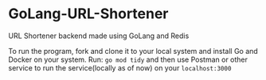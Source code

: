 # GoLang-URL-Shortener
URL Shortener backend made using GoLang and Redis


To run the program, fork and clone it to your local system and install Go and Docker on your system.
Run:
```go mod tidy```
and then use Postman or other service to run the service(locally as of now) on your ```localhost:3000``` 
